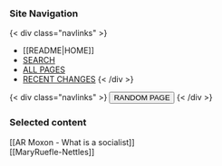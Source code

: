 ### Site Navigation


{< div class="navlinks" >}
- [[README|HOME]]
- [SEARCH](/search.html)  
- [ALL PAGES](/all-pages.html)  
- [RECENT CHANGES](/recent-pages.html)
{< /div >}

{< div class="navlinks" >}
  <button onclick="location.href=`${randomPostLink()}`">
    RANDOM PAGE
  </button>
{< /div >}

### Selected content

[[AR Moxon - What is a socialist]]  
[[MaryRuefle-Nettles]]  
